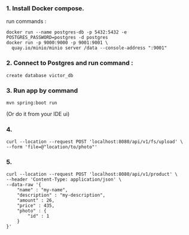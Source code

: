 ### 1. Install Docker compose.
run commands :
```
docker run --name postgres-db -p 5432:5432 -e POSTGRES_PASSWORD=postgres -d postgres
docker run -p 9000:9000 -p 9001:9001 \
  quay.io/minio/minio server /data --console-address ":9001"
  ```
  
### 2. Connect to Postgres and run command :
```
create database victor_db
```

### 3. Run app by command 
```
mvn spring:boot run
```
(Or do it from your IDE ui)

### 4. 
```
curl --location --request POST 'localhost:8080/api/v1/fs/upload' \
--form 'file=@"location/to/photo"'
```

### 5. 
```
curl --location --request POST 'localhost:8080/api/v1/product' \
--header 'Content-Type: application/json' \
--data-raw '{
    "name" : "my-name",
    "description" : "my-description",
    "amount" : 26,
    "price" : 435,
    "photo" : {
        "id" : 1
    }
}'
```
